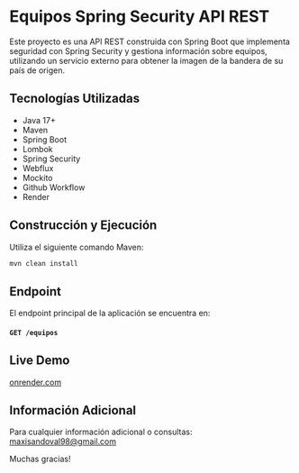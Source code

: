 # Equipos Spring Security API REST

Este proyecto es una API REST construida con Spring Boot que implementa seguridad con Spring Security y gestiona información sobre equipos, utilizando un servicio externo para obtener la imagen de la bandera de su país de origen.

## Tecnologías Utilizadas

- Java 17+
- Maven
- Spring Boot
- Lombok
- Spring Security
- Webflux
- Mockito
- Github Workflow
- Render

## Construcción y Ejecución

Utiliza el siguiente comando Maven:

```bash
mvn clean install
```

## Endpoint

El endpoint principal de la aplicación se encuentra en:

#### `GET /equipos`

## Live Demo

[onrender.com](https://equipos-spring-security-api-rest.onrender.com/equipos)

## Información Adicional
Para cualquier información adicional o consultas: <maxisandoval98@gmail.com>

Muchas gracias!
